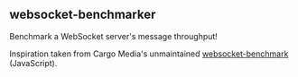 ## websocket-benchmarker

Benchmark a WebSocket server's message throughput!

Inspiration taken from Cargo Media's unmaintained [websocket-benchmark](https://github.com/cargomedia/websocket-benchmark) (JavaScript).
